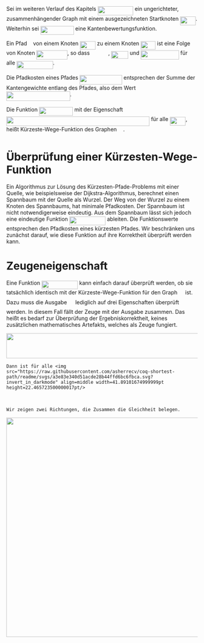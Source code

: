 

Sei im weiteren Verlauf des Kapitels <img src="https://raw.githubusercontent.com/asherrecv/coq-shortest-path/readme/svgs/7a08e056acdb1b01acdf8fd01d2e4d5d.svg?invert_in_darkmode" align=middle width=93.52942664999999pt height=24.65753399999998pt/> ein ungerichteter, zusammenhängender Graph mit einem ausgezeichneten Startknoten <img src="https://raw.githubusercontent.com/asherrecv/coq-shortest-path/readme/svgs/77f8613a336072e8b46b3ed88c5bce3b.svg?invert_in_darkmode" align=middle width=41.03865479999999pt height=22.465723500000017pt/>. Weiterhin sei <img src="https://raw.githubusercontent.com/asherrecv/coq-shortest-path/readme/svgs/79dcf0afb251bc2970e7cb7d3146afdf.svg?invert_in_darkmode" align=middle width=88.1637504pt height=22.648391699999998pt/> eine Kantenbewertungsfunktion. 


Ein Pfad <img src="https://raw.githubusercontent.com/asherrecv/coq-shortest-path/readme/svgs/2ec6e630f199f589a2402fdf3e0289d5.svg?invert_in_darkmode" align=middle width=8.270567249999992pt height=14.15524440000002pt/> von einem Knoten <img src="https://raw.githubusercontent.com/asherrecv/coq-shortest-path/readme/svgs/77f8613a336072e8b46b3ed88c5bce3b.svg?invert_in_darkmode" align=middle width=41.03865479999999pt height=22.465723500000017pt/> zu einem Knoten <img src="https://raw.githubusercontent.com/asherrecv/coq-shortest-path/readme/svgs/0fc9dd50fcdde583fb41ba32a5024ca3.svg?invert_in_darkmode" align=middle width=39.26927234999999pt height=22.465723500000017pt/> ist eine Folge von Knoten <img src="https://raw.githubusercontent.com/asherrecv/coq-shortest-path/readme/svgs/25cd1ce58c1c573212c742783b2c97de.svg?invert_in_darkmode" align=middle width=81.57337979999998pt height=24.65753399999998pt/>, so dass <img src="https://raw.githubusercontent.com/asherrecv/coq-shortest-path/readme/svgs/1f8ea1cdde2fee4caeb137342d2e9cc8.svg?invert_in_darkmode" align=middle width=44.96563664999999pt height=14.15524440000002pt/>, <img src="https://raw.githubusercontent.com/asherrecv/coq-shortest-path/readme/svgs/c4a0f2d804c46cde69566dad19e1c71f.svg?invert_in_darkmode" align=middle width=44.769732149999996pt height=20.221802699999984pt/> und <img src="https://raw.githubusercontent.com/asherrecv/coq-shortest-path/readme/svgs/0b541cf0a2348f821413e72b287a7e0b.svg?invert_in_darkmode" align=middle width=100.44327314999998pt height=24.65753399999998pt/> für alle <img src="https://raw.githubusercontent.com/asherrecv/coq-shortest-path/readme/svgs/70d77aca7f3760e378d91a6e87c89fc6.svg?invert_in_darkmode" align=middle width=95.89497389999998pt height=21.68300969999999pt/>.

Die Pfadkosten eines Pfades <img src="https://raw.githubusercontent.com/asherrecv/coq-shortest-path/readme/svgs/57a792b026c4a8d081bb5d435f31ba25.svg?invert_in_darkmode" align=middle width=111.76157684999998pt height=24.65753399999998pt/> entsprechen der Summe der Kantengewichte entlang des Pfades, also dem Wert <img src="https://raw.githubusercontent.com/asherrecv/coq-shortest-path/readme/svgs/06b466f234e2dbdcb73da1ba5dc4b276.svg?invert_in_darkmode" align=middle width=167.52603779999998pt height=24.657735299999988pt/>.

Die Funktion <img src="https://raw.githubusercontent.com/asherrecv/coq-shortest-path/readme/svgs/57e23ebab792a071e2b0a6efb18ecfcc.svg?invert_in_darkmode" align=middle width=89.13787079999999pt height=22.831056599999986pt/> mit der Eigenschaft <img src="https://raw.githubusercontent.com/asherrecv/coq-shortest-path/readme/svgs/8efbc740f360e04d0f6c920b8b4de6d9.svg?invert_in_darkmode" align=middle width=377.23579244999996pt height=24.65753399999998pt/> für alle <img src="https://raw.githubusercontent.com/asherrecv/coq-shortest-path/readme/svgs/a3e83e340d51acde28b44ffd6bc6fbca.svg?invert_in_darkmode" align=middle width=41.89101674999999pt height=22.465723500000017pt/>, heißt Kürzeste-Wege-Funktion des Graphen <img src="https://raw.githubusercontent.com/asherrecv/coq-shortest-path/readme/svgs/5201385589993766eea584cd3aa6fa13.svg?invert_in_darkmode" align=middle width=12.92464304999999pt height=22.465723500000017pt/>.

# Überprüfung einer Kürzesten-Wege-Funktion

Ein Algorithmus zur Lösung des Kürzesten-Pfade-Problems mit einer Quelle, wie beispielsweise der Dijkstra-Algorithmus, berechnet einen Spannbaum mit der Quelle als Wurzel. Der Weg von der Wurzel zu einem Knoten des Spannbaums, hat minimale Pfadkosten. Der Spannbaum ist nicht notwendigerweise eindeutig. Aus dem Spannbaum lässt sich jedoch eine eindeutige Funktion <img src="https://raw.githubusercontent.com/asherrecv/coq-shortest-path/readme/svgs/e6487508e51e0bed72a8f920e2cbc39a.svg?invert_in_darkmode" align=middle width=95.27603084999998pt height=22.648391699999998pt/> ableiten. Die Funktionswerte entsprechen den Pfadkosten eines kürzesten Pfades. Wir beschränken uns zunächst darauf, wie diese Funktion auf ihre Korrektheit überprüft werden kann. 

# Zeugeneigenschaft

Eine Funktion <img src="https://raw.githubusercontent.com/asherrecv/coq-shortest-path/readme/svgs/e6487508e51e0bed72a8f920e2cbc39a.svg?invert_in_darkmode" align=middle width=95.27603084999998pt height=22.648391699999998pt/> kann einfach darauf überprüft werden, ob sie tatsächlich identisch mit der Kürzeste-Wege-Funktion für den Graph <img src="https://raw.githubusercontent.com/asherrecv/coq-shortest-path/readme/svgs/5201385589993766eea584cd3aa6fa13.svg?invert_in_darkmode" align=middle width=12.92464304999999pt height=22.465723500000017pt/> ist. Dazu muss die Ausgabe <img src="https://raw.githubusercontent.com/asherrecv/coq-shortest-path/readme/svgs/78ec2b7008296ce0561cf83393cb746d.svg?invert_in_darkmode" align=middle width=14.06623184999999pt height=22.465723500000017pt/> lediglich auf drei Eigenschaften überprüft werden. In diesem Fall fällt der Zeuge mit der Ausgabe zusammen. Das heißt es bedarf zur Überprüfung der Ergebniskorrektheit, keines zusätzlichen mathematisches Artefakts, welches als Zeuge fungiert.
<p align="center"><img src="https://raw.githubusercontent.com/asherrecv/coq-shortest-path/readme/svgs/d277f6db544340bf355f28e316528818.svg?invert_in_darkmode" align=middle width=591.7789663499999pt height=65.753424pt/></p>

	Dann ist für alle <img src="https://raw.githubusercontent.com/asherrecv/coq-shortest-path/readme/svgs/a3e83e340d51acde28b44ffd6bc6fbca.svg?invert_in_darkmode" align=middle width=41.89101674999999pt height=22.465723500000017pt/>
<p align="center"><img src="https://raw.githubusercontent.com/asherrecv/coq-shortest-path/readme/svgs/90f3bdf2f81b212cb2ef760f97b0d93b.svg?invert_in_darkmode" align=middle width=91.1647077pt height=16.438356pt/></p>


	Wir zeigen zwei Richtungen, die Zusammen die Gleichheit belegen.
<p align="center"><img src="https://raw.githubusercontent.com/asherrecv/coq-shortest-path/readme/svgs/21762dd973666187fd5fb346630d09b9.svg?invert_in_darkmode" align=middle width=659.1787257pt height=576.8036603999999pt/></p>
